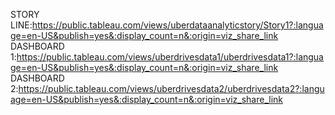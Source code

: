 STORY LINE:https://public.tableau.com/views/uberdataanalyticstory/Story1?:language=en-US&publish=yes&:display_count=n&:origin=viz_share_link
DASHBOARD 1:https://public.tableau.com/views/uberdrivesdata1/uberdrivesdata1?:language=en-US&publish=yes&:display_count=n&:origin=viz_share_link
DASHBOARD 2:https://public.tableau.com/views/uberdrivesdata2/uberdrivesdata2?:language=en-US&publish=yes&:display_count=n&:origin=viz_share_link
